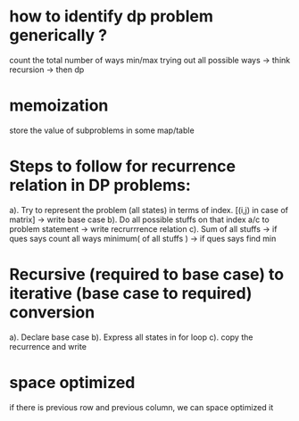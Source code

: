 # how to identify dp problem generically ?

count the total number of ways
min/max
trying out all possible ways -> think recursion -> then dp

# memoization

store the value of subproblems in some map/table

# Steps to follow for recurrence relation in DP problems:

a). Try to represent the problem (all states) in terms of index. [(i,j) in case of matrix] -> write base case
b). Do all possible stuffs on that index a/c to problem statement -> write recrurrrence relation
c). Sum of all stuffs -> if ques says count all ways
minimum( of all stuffs ) -> if ques says find min

# Recursive (required to base case) to iterative (base case to required) conversion

a). Declare base case
b). Express all states in for loop
c). copy the recurrence and write

# space optimized

if there is previous row and previous column, we can space optimized it
